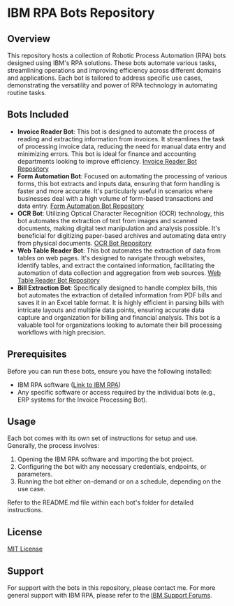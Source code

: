 # IBM RPA Bots Repository

## Overview

This repository hosts a collection of Robotic Process Automation (RPA) bots designed using IBM's RPA solutions. These bots automate various tasks, streamlining operations and improving efficiency across different domains and applications. Each bot is tailored to address specific use cases, demonstrating the versatility and power of RPA technology in automating routine tasks.

## Bots Included


- **Invoice Reader Bot**: This bot is designed to automate the process of reading and extracting information from invoices. It streamlines the task of processing invoice data, reducing the need for manual data entry and minimizing errors. This bot is ideal for finance and accounting departments looking to improve efficiency. [Invoice Reader Bot Repository](https://github.com/yugankahuja/Invoice-Reader-Bot)
- **Form Automation Bot**: Focused on automating the processing of various forms, this bot extracts and inputs data, ensuring that form handling is faster and more accurate. It's particularly useful in scenarios where businesses deal with a high volume of form-based transactions and data entry. [Form Automation Bot Repository](https://github.com/yugankahuja/Form-Automation-Bot)
- **OCR Bot**: Utilizing Optical Character Recognition (OCR) technology, this bot automates the extraction of text from images and scanned documents, making digital text manipulation and analysis possible. It's beneficial for digitizing paper-based archives and automating data entry from physical documents. [OCR Bot Repository](https://github.com/yugankahuja/OCR-bot)
- **Web Table Reader Bot**: This bot automates the extraction of data from tables on web pages. It's designed to navigate through websites, identify tables, and extract the contained information, facilitating the automation of data collection and aggregation from web sources. [Web Table Reader Bot Repository](https://github.com/yugankahuja/web-table-reader-bot)
- **Bill Extraction Bot**: Specifically designed to handle complex bills, this bot automates the extraction of detailed information from PDF bills and saves it in an Excel table format. It is highly efficient in parsing bills with intricate layouts and multiple data points, ensuring accurate data capture and organization for billing and financial analysis. This bot is a valuable tool for organizations looking to automate their bill processing workflows with high precision.


## Prerequisites

Before you can run these bots, ensure you have the following installed:
- IBM RPA software ([Link to IBM RPA](https://www.ibm.com/products/robotic-process-automation))
- Any specific software or access required by the individual bots (e.g., ERP systems for the Invoice Processing Bot).

## Usage

Each bot comes with its own set of instructions for setup and use. Generally, the process involves:
1. Opening the IBM RPA software and importing the bot project.
2. Configuring the bot with any necessary credentials, endpoints, or parameters.
3. Running the bot either on-demand or on a schedule, depending on the use case.

Refer to the README.md file within each bot's folder for detailed instructions.


## License

[MIT License](LICENSE.md)

## Support

For support with the bots in this repository, please contact me. For more general support with IBM RPA, please refer to the [IBM Support Forums](https://community.ibm.com/community/user/automation).

